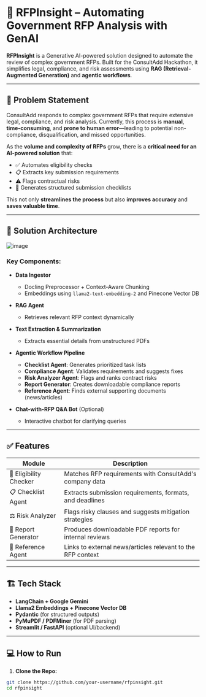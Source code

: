 # 🚀 RFPInsight – Automating Government RFP Analysis with GenAI

**RFPInsight** is a Generative AI-powered solution designed to automate the review of complex government RFPs. Built for the ConsultAdd Hackathon, it simplifies legal, compliance, and risk assessments using **RAG (Retrieval-Augmented Generation)** and **agentic workflows**.

---

## 🧩 Problem Statement

ConsultAdd responds to complex government RFPs that require extensive legal, compliance, and risk analysis. Currently, this process is **manual**, **time-consuming**, and **prone to human error**—leading to potential non-compliance, disqualification, and missed opportunities.

As the **volume and complexity of RFPs** grow, there is a **critical need for an AI-powered solution** that:

- ✅ Automates eligibility checks  
- 📋 Extracts key submission requirements  
- ⚠️ Flags contractual risks  
- 🧾 Generates structured submission checklists  

This not only **streamlines the process** but also **improves accuracy** and **saves valuable time**.

---

## 🧠 Solution Architecture

![image](https://github.com/user-attachments/assets/39adfa83-9076-41f4-be30-28e4aaf482b7)


### Key Components:

- **Data Ingestor**  
  - Docling Preprocessor + Context-Aware Chunking  
  - Embeddings using `llama2-text-embedding-2` and Pinecone Vector DB  

- **RAG Agent**  
  - Retrieves relevant RFP context dynamically  

- **Text Extraction & Summarization**  
  - Extracts essential details from unstructured PDFs  

- **Agentic Workflow Pipeline**  
  - **Checklist Agent**: Generates prioritized task lists  
  - **Compliance Agent**: Validates requirements and suggests fixes  
  - **Risk Analyzer Agent**: Flags and ranks contract risks  
  - **Report Generator**: Creates downloadable compliance reports  
  - **Reference Agent**: Finds external supporting documents (news/articles)

- **Chat-with-RFP Q&A Bot** (Optional)  
  - Interactive chatbot for clarifying queries

---

## ✅ Features

| Module              | Description                                                        |
|---------------------|--------------------------------------------------------------------|
| 📂 Eligibility Checker | Matches RFP requirements with ConsultAdd's company data           |
| 📋 Checklist Agent     | Extracts submission requirements, formats, and deadlines         |
| ⚖️ Risk Analyzer        | Flags risky clauses and suggests mitigation strategies          |
| 🧾 Report Generator     | Produces downloadable PDF reports for internal reviews          |
| 🔗 Reference Agent      | Links to external news/articles relevant to the RFP context     |

---

## 🏗️ Tech Stack

- **LangChain + Google Gemini**
- **Llama2 Embeddings + Pinecone Vector DB**
- **Pydantic** (for structured outputs)
- **PyMuPDF / PDFMiner** (for PDF parsing)
- **Streamlit / FastAPI** (optional UI/backend)

---

## 💻 How to Run

1. **Clone the Repo:**
```bash
git clone https://github.com/your-username/rfpinsight.git
cd rfpinsight
